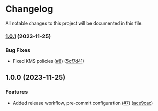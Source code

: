 # Changelog

All notable changes to this project will be documented in this file.

### [1.0.1](https://github.com/requix/aws-telegram-ai-module/compare/v1.0.0...v1.0.1) (2023-11-25)


### Bug Fixes

* Fixed KMS policies ([#8](https://github.com/requix/aws-telegram-ai-module/issues/8)) ([5cf7d41](https://github.com/requix/aws-telegram-ai-module/commit/5cf7d41e485484aaf1672a4ecd8e4efb6bde0d40))

## 1.0.0 (2023-11-25)


### Features

* Added release workflow, pre-commit configuration ([#7](https://github.com/requix/aws-telegram-ai-module/issues/7)) ([ace9cac](https://github.com/requix/aws-telegram-ai-module/commit/ace9cac13e4b14aaf663d2659826c3aebdd4d249))
